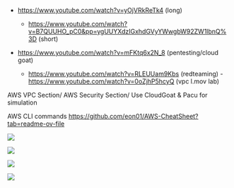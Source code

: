 - https://www.youtube.com/watch?v=yOjVRkReTk4 (long)
  - https://www.youtube.com/watch?v=B7QUUHO_pC0&pp=ygUUYXdzIGxhdGVyYWwgbW92ZW1lbnQ%3D (short)
    
  
- https://www.youtube.com/watch?v=mFKtq6x2N_8 (pentesting/cloud goat)
  - https://www.youtube.com/watch?v=RLEUUam9Kbs (redteaming)
			  - https://www.youtube.com/watch?v=0oZjhP5hcyQ (vpc l.mov lab)
			    
			    
AWS VPC Section/
AWS Security Section/
Use CloudGoat & Pacu for simulation

AWS CLI commands
https://github.com/eon01/AWS-CheatSheet?tab=readme-ov-file

![](Pasted%20image%2020241031161304.png)


![](Pasted%20image%2020241106204928.png)

![](Pasted%20image%2020241106205024.png)

![](Pasted%20image%2020241106205041.png)